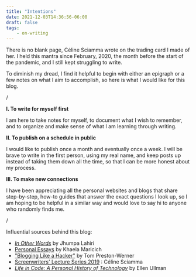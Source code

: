 ```yaml
---
title: "Intentions"
date: 2021-12-03T14:36:56-06:00
draft: false
tags:
    - on-writing
---
```

There is no blank page, Céline Sciamma wrote on the trading card I made of her. I held this mantra since February, 2020, the month before the start of the pandemic, and I still kept struggling to write.

To diminish my dread, I find it helpful to begin with either an epigraph or a few notes on what I aim to accomplish, so here is what I would like for this blog.

/

**I. To write for myself first**

I am here to take notes for myself, to document what I wish to remember, and to organize and make sense of what I am learning through writing.

**II. To publish on a schedule in public**

I would like to publish once a month and eventually once a week. I will be brave to write in the first person, using my real name, and keep posts up instead of taking them down all the time, so that I can be more honest about my process.

**III. To make new connections**

I have been appreciating all the personal websites and blogs that share step-by-step, how-to guides that answer the exact questions I look up, so I am hoping to be helpful in a similar way and would love to say hi to anyone who randomly finds me.

/

Influential sources behind this blog:

- [_In Other Words_](https://www.penguinrandomhouse.com/books/251467/in-other-words-by-jhumpa-lahiri/) by Jhumpa Lahiri
- [Personal Essays](https://khaelamaricich.com/personal-essays) by Khaela Maricich
- ["Blogging Like a Hacker"](https://tom.preston-werner.com/2008/11/17/blogging-like-a-hacker.html) by Tom Preston-Werner
- [Screenwriters' Lecture Series 2019](https://www.bafta.org/media-centre/transcripts/screenwriters-lecture-series-2019-celine-sciamma) : Céline Sciamma
- [_Life in Code: A Personal History of Technology_](https://us.macmillan.com/books/9780374711412/lifeincode) by Ellen Ullman
